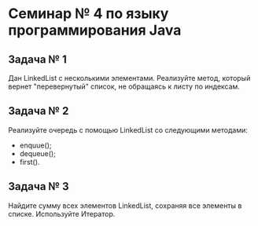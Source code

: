 # Семинар № 4 по языку программирования Java
##  Задача № 1

Дан LinkedList с несколькими элементами. 
Реализуйте метод, который вернет "перевернутый" список, не обращаясь к листу по индексам. 

## Задача № 2

Реализуйте очередь с помощью LinkedList со следующими методами:
- enquue();
- dequeue();
- first().

## Задача № 3

Найдите сумму всех элементов LinkedList, сохраняя все элементы в списке. Используйте Итератор. 


